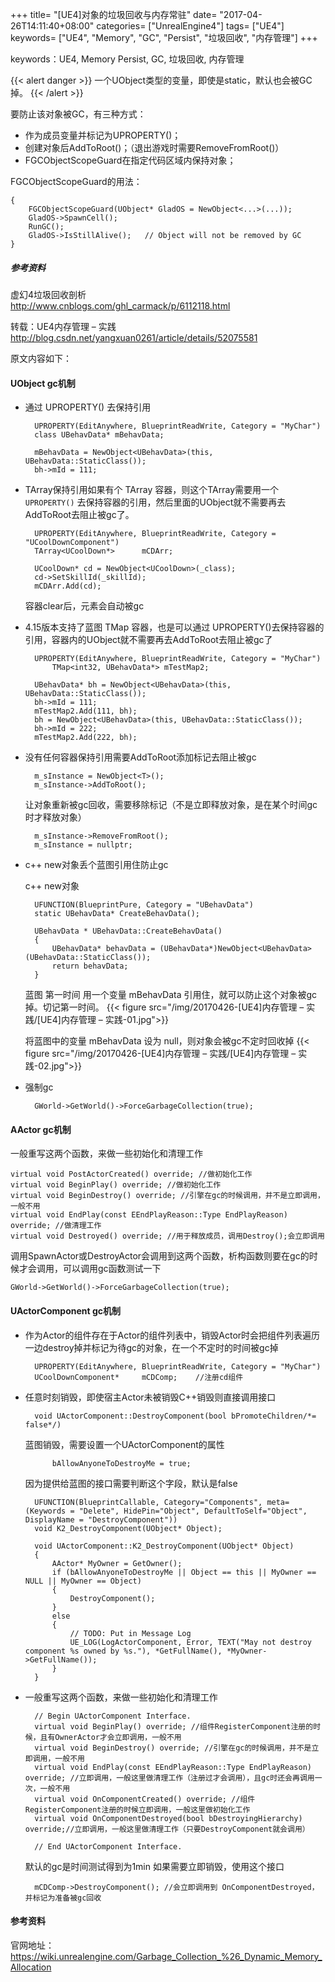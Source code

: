 +++
title= "[UE4]对象的垃圾回收与内存常驻"
date= "2017-04-26T14:11:40+08:00"
categories= ["UnrealEngine4"]
tags= ["UE4"]
keywords= ["UE4", "Memory", "GC", "Persist", "垃圾回收", "内存管理"]
+++

keywords：UE4, Memory Persist, GC, 垃圾回收, 内存管理

{{< alert danger >}}
一个UObject类型的变量，即使是static，默认也会被GC掉。
{{< /alert >}}

要防止该对象被GC，有三种方式：

+ 作为成员变量并标记为UPROPERTY()；
+ 创建对象后AddToRoot()；（退出游戏时需要RemoveFromRoot()）
+ FGCObjectScopeGuard在指定代码区域内保持对象；

FGCObjectScopeGuard的用法：

    {
        FGCObjectScopeGuard(UObject* GladOS = NewObject<...>(...));
        GladOS->SpawnCell();
        RunGC();
        GladOS->IsStillAlive();   // Object will not be removed by GC
    }
    
##### 参考资料
虚幻4垃圾回收剖析  
http://www.cnblogs.com/ghl_carmack/p/6112118.html


转载：UE4内存管理 – 实践  
http://blog.csdn.net/yangxuan0261/article/details/52075581

原文内容如下：

#### UObject gc机制

* 通过 UPROPERTY() 去保持引用

        UPROPERTY(EditAnywhere, BlueprintReadWrite, Category = "MyChar")
        class UBehavData* mBehavData;

        mBehavData = NewObject<UBehavData>(this, UBehavData::StaticClass());
        bh->mId = 111;
        
* TArray保持引用如果有个 TArray 容器，则这个TArray需要用一个`UPROPERTY()` 去保持容器的引用，然后里面的UObject就不需要再去AddToRoot去阻止被gc了。

        UPROPERTY(EditAnywhere, BlueprintReadWrite, Category = "UCoolDownComponent")
        TArray<UCoolDown*>      mCDArr;

        UCoolDown* cd = NewObject<UCoolDown>(_class);
        cd->SetSkillId(_skillId);
        mCDArr.Add(cd);
    
    容器clear后，元素会自动被gc
    
* 4.15版本支持了蓝图 TMap 容器，也是可以通过 UPROPERTY()去保持容器的引用，容器内的UObject就不需要再去AddToRoot去阻止被gc了

        UPROPERTY(EditAnywhere, BlueprintReadWrite, Category = "MyChar")
            TMap<int32, UBehavData*> mTestMap2;

        UBehavData* bh = NewObject<UBehavData>(this, UBehavData::StaticClass());
        bh->mId = 111;
        mTestMap2.Add(111, bh);
        bh = NewObject<UBehavData>(this, UBehavData::StaticClass());
        bh->mId = 222;
        mTestMap2.Add(222, bh);
        

* 没有任何容器保持引用需要AddToRoot添加标记去阻止被gc
        
        m_sInstance = NewObject<T>();
        m_sInstance->AddToRoot();
        
    让对象重新被gc回收，需要移除标记（不是立即释放对象，是在某个时间gc时才释放对象）
    
        m_sInstance->RemoveFromRoot();
        m_sInstance = nullptr;
        
* c++ new对象丢个蓝图引用住防止gc

    c++ new对象
    
        UFUNCTION(BlueprintPure, Category = "UBehavData")
        static UBehavData* CreateBehavData();

        UBehavData * UBehavData::CreateBehavData()
        {
            UBehavData* behavData = (UBehavData*)NewObject<UBehavData>(UBehavData::StaticClass());
            return behavData;
        }

    蓝图 第一时间 用一个变量 mBehavData 引用住，就可以防止这个对象被gc掉。切记第一时间。
    {{< figure src="/img/20170426-[UE4]内存管理 – 实践/[UE4]内存管理 – 实践-01.jpg">}}
    
    将蓝图中的变量 mBehavData 设为 null，则对象会被gc不定时回收掉 
    {{< figure src="/img/20170426-[UE4]内存管理 – 实践/[UE4]内存管理 – 实践-02.jpg">}}

* 强制gc

        GWorld->GetWorld()->ForceGarbageCollection(true);
        
        
#### AActor gc机制

一般重写这两个函数，来做一些初始化和清理工作

    virtual void PostActorCreated() override; //做初始化工作
    virtual void BeginPlay() override; //做初始化工作
    virtual void BeginDestroy() override; //引擎在gc的时候调用，并不是立即调用，一般不用
    virtual void EndPlay(const EEndPlayReason::Type EndPlayReason) override; //做清理工作
    virtual void Destroyed() override; //用于释放成员，调用Destroy();会立即调用
    
调用SpawnActor或DestroyActor会调用到这两个函数，析构函数则要在gc的时候才会调用，可以调用gc函数测试一下

    GWorld->GetWorld()->ForceGarbageCollection(true);

#### UActorComponent gc机制

* 作为Actor的组件存在于Actor的组件列表中，销毁Actor时会把组件列表遍历一边destroy掉并标记为待gc的对象，在一个不定时的时间被gc掉

        UPROPERTY(EditAnywhere, BlueprintReadWrite, Category = "MyChar")
        UCoolDownComponent*     mCDComp;    //注册cd组件
        
* 任意时刻销毁，即使宿主Actor未被销毁C++销毁则直接调用接口

        void UActorComponent::DestroyComponent(bool bPromoteChildren/*= false*/)

    蓝图销毁，需要设置一个UActorComponent的属性
        
            bAllowAnyoneToDestroyMe = true;
            
    因为提供给蓝图的接口需要判断这个字段，默认是false
        
        UFUNCTION(BlueprintCallable, Category="Components", meta=(Keywords = "Delete", HidePin="Object", DefaultToSelf="Object", DisplayName = "DestroyComponent"))
        void K2_DestroyComponent(UObject* Object);

        void UActorComponent::K2_DestroyComponent(UObject* Object)
        {
            AActor* MyOwner = GetOwner();
            if (bAllowAnyoneToDestroyMe || Object == this || MyOwner == NULL || MyOwner == Object)
            {
                DestroyComponent();
            }
            else
            {
                // TODO: Put in Message Log
                UE_LOG(LogActorComponent, Error, TEXT("May not destroy component %s owned by %s."), *GetFullName(), *MyOwner->GetFullName());
            }
        }
            
* 一般重写这两个函数，来做一些初始化和清理工作

        // Begin UActorComponent Interface.
        virtual void BeginPlay() override; //组件RegisterComponent注册的时候，且有OwnerActor才会立即调用，一般不用
        virtual void BeginDestroy() override; //引擎在gc的时候调用，并不是立即调用，一般不用
        virtual void EndPlay(const EEndPlayReason::Type EndPlayReason) override; //立即调用，一般这里做清理工作（注册过才会调用），且gc时还会再调用一次，一般不用
        virtual void OnComponentCreated() override; //组件RegisterComponent注册的时候立即调用，一般这里做初始化工作
        virtual void OnComponentDestroyed(bool bDestroyingHierarchy) override;//立即调用，一般这里做清理工作（只要DestroyComponent就会调用）

        // End UActorComponent Interface.
    
    默认的gc是时间测试得到为1min
    如果需要立即销毁，使用这个接口 
        
        mCDComp->DestroyComponent(); //会立即调用到 OnComponentDestroyed，并标记为准备被gc回收

        
#### 参考资料
官网地址： https://wiki.unrealengine.com/Garbage_Collection_%26_Dynamic_Memory_Allocation